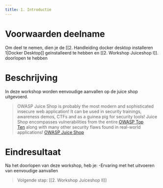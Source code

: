 ```yaml
---
title: 1. Introductie
---
```

# Voorwaarden deelname
Om deel te nemen, dien je de [[2. Handleiding docker desktop installeren 1|Docker Desktop]] geïnstalleerd te hebben en [[2. Workshop Juiceshop I]]. doorlopen te hebben
# Beschrijving
In deze workshop worden eenvoudige aanvallen op de juice shop uitgevoerd. 

> OWASP Juice Shop is probably the most modern and sophisticated insecure web application! It can be used in security trainings, awareness demos, CTFs and as a guinea pig for security tools! Juice Shop encompasses vulnerabilities from the entire [OWASP Top Ten](https://owasp.org/www-project-top-ten) along with many other security flaws found in real-world applications! [OWASP Juice Shop](https://owasp.org/www-project-juice-shop/)
# Eindresultaat
Na het doorlopen van deze workshop, heb je:
-Ervaring met het uitvoeren van eenvoudige aanvallen

> Volgende stap: [[2. Workshop Juiceshop II]]